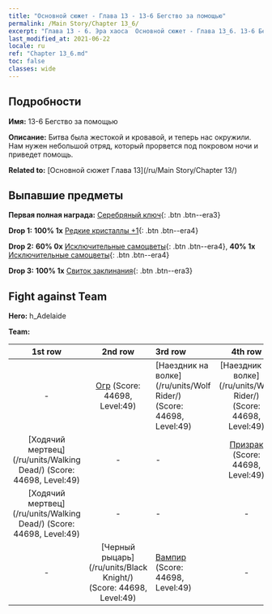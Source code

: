 ```yaml
---
title: "Основной сюжет - Глава 13 - 13-6 Бегство за помощью"
permalink: /Main Story/Chapter 13_6/
excerpt: "Глава 13 - 6. Эра хаоса  Основной сюжет - Глава 13_6. 13-6 Бегство за помощью"
last_modified_at: 2021-06-22
locale: ru
ref: "Chapter 13_6.md"
toc: false
classes: wide
---
```


## Подробности

 **Имя:** 13-6 Бегство за помощью

 **Описание:** Битва была жестокой и кровавой, и теперь нас окружили. Нам нужен небольшой отряд, который прорвется под покровом ночи и приведет помощь.

 **Related to:** [Основной сюжет Глава 13](/ru/Main Story/Chapter 13/)

## Выпавшие предметы

 **Первая полная награда:** [Серебряный ключ](/ItemsRU/con_693/){: .btn .btn--era3}

 **Drop 1:** **100% 1x** [Редкие кристаллы +1](/ItemsRU/mat_45/){: .btn .btn--era4}

 **Drop 2:** **60% 0x** [Исключительные самоцветы](/ItemsRU/mat_37/){: .btn .btn--era4}, **40% 1x** [Исключительные самоцветы](/ItemsRU/mat_37/){: .btn .btn--era4}

 **Drop 3:** **100% 1x** [Свиток заклинания](/ItemsRU/con_694/){: .btn .btn--era3}


## Fight against Team
 **Hero:** h_Adelaide

 **Team:**


  | 1st row | 2nd row | 3rd row | 4th row |
  |:----:|:----:|:----|:----:|
  | - | [Огр](/ru/units/Ogre/) (Score: 44698, Level:49)  | [Наездник на волке](/ru/units/Wolf Rider/) (Score: 44698, Level:49)  | [Наездник на волке](/ru/units/Wolf Rider/) (Score: 44698, Level:49)  |
  | [Ходячий мертвец](/ru/units/Walking Dead/) (Score: 44698, Level:49)  | - | - | [Призрак](/ru/units/Wight/) (Score: 44698, Level:49)  |
  | [Ходячий мертвец](/ru/units/Walking Dead/) (Score: 44698, Level:49)  | - | - | - |
  | - | [Черный рыцарь](/ru/units/Black Knight/) (Score: 44698, Level:49)  | [Вампир](/ru/units/Vampire/) (Score: 44698, Level:49)  | - |


